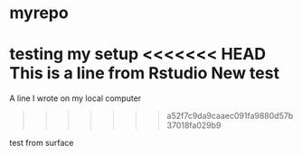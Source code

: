# myrepo
testing my setup
<<<<<<< HEAD
This is a line from Rstudio
New test
=======
A line I wrote on my local computer
>>>>>>> a52f7c9da9caaec091fa9880d57b37018fa029b9


test from surface